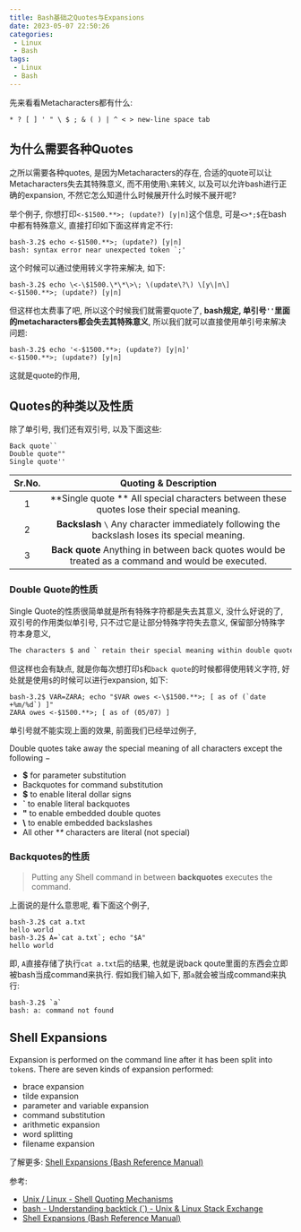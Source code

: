 ```yaml
---
title: Bash基础之Quotes与Expansions
date: 2023-05-07 22:50:26
categories:
 - Linux
 - Bash
tags:
 - Linux
 - Bash
---
```


先来看看Metacharacters都有什么:

```shell
* ? [ ] ' " \ $ ; & ( ) | ^ < > new-line space tab
```

## 为什么需要各种Quotes

之所以需要各种quotes, 是因为Metacharacters的存在, 合适的quote可以让Metacharacters失去其特殊意义, 而不用使用`\`来转义, 以及可以允许bash进行正确的expansion, 不然它怎么知道什么时候展开什么时候不展开呢? 

举个例子, 你想打印`<-$1500.**>; (update?) [y|n]`这个信息, 可是`<>*;$`在bash中都有特殊意义, 直接打印如下面这样肯定不行:

```shell
bash-3.2$ echo <-$1500.**>; (update?) [y|n]
bash: syntax error near unexpected token `;'
```

这个时候可以通过使用转义字符来解决, 如下:

```shell
bash-3.2$ echo \<-\$1500.\*\*\>\; \(update\?\) \[y\|n\]
<-$1500.**>; (update?) [y|n]
```

但这样也太费事了吧, 所以这个时候我们就需要quote了, **bash规定, 单引号`''`里面的metacharacters都会失去其特殊意义**, 所以我们就可以直接使用单引号来解决问题:

```shell
bash-3.2$ echo '<-$1500.**>; (update?) [y|n]'
<-$1500.**>; (update?) [y|n]
```

这就是quote的作用, 

## Quotes的种类以及性质

除了单引号, 我们还有双引号, 以及下面这些:

```shell
Back quote`` 
Double quote"" 
Single quote''
```

| Sr.No. |                    Quoting & Description                     |
| :----: | :----------------------------------------------------------: |
|   1    | **Single quote ** All special characters between these quotes lose their special meaning. |
|   2    | **Backslash** `\` Any character immediately following the backslash loses its special meaning. |
|   3    | **Back quote**  Anything in between back quotes would be treated as a command and would be executed. |

### Double Quote的性质

Single Quote的性质很简单就是所有特殊字符都是失去其意义, 没什么好说的了, 双引号的作用类似单引号, 只不过它是让部分特殊字符失去意义, 保留部分特殊字符本身意义, 

```txt
The characters $ and ` retain their special meaning within double quotes.
```

但这样也会有缺点, 就是你每次想打印`$`和`back quote`的时候都得使用转义字符, 好处就是使用`$`的时候可以进行expansion, 如下:

```shell
bash-3.2$ VAR=ZARA; echo "$VAR owes <-\$1500.**>; [ as of (`date +%m/%d`) ]"
ZARA owes <-$1500.**>; [ as of (05/07) ]
```

单引号就不能实现上面的效果, 前面我们已经举过例子, 

Double quotes take away the special meaning of all characters except the following −

- **$** for parameter substitution
- Backquotes for command substitution
- **\$** to enable literal dollar signs
- **\`** to enable literal backquotes
- **\"** to enable embedded double quotes
- **\\** to enable embedded backslashes
- All other **\** characters are literal (not special)

### Backquotes的性质

> Putting any Shell command in between **backquotes** executes the command.

上面说的是什么意思呢, 看下面这个例子, 

```shell
bash-3.2$ cat a.txt 
hello world
bash-3.2$ A=`cat a.txt`; echo "$A"
hello world
```

即, `A`直接存储了执行`cat a.txt`后的结果, 也就是说back qoute里面的东西会立即被bash当成command来执行. 假如我们输入如下, 那`a`就会被当成command来执行:

```shell
bash-3.2$ `a`
bash: a: command not found
```

## Shell Expansions

Expansion is performed on the command line after it has been split into `token`s. There are seven kinds of expansion performed:

- brace expansion
- tilde expansion
- parameter and variable expansion
- command substitution
- arithmetic expansion
- word splitting
- filename expansion

了解更多: [Shell Expansions (Bash Reference Manual)](https://www.gnu.org/software/bash/manual/html_node/Shell-Expansions.html#Shell-Expansions)

参考:

- [Unix / Linux - Shell Quoting Mechanisms](https://www.tutorialspoint.com/unix/unix-quoting-mechanisms.htm)
- [bash - Understanding backtick (`) - Unix & Linux Stack Exchange](https://unix.stackexchange.com/questions/48392/understanding-backtick)
- [Shell Expansions (Bash Reference Manual)](https://www.gnu.org/software/bash/manual/html_node/Shell-Expansions.html#Shell-Expansions)